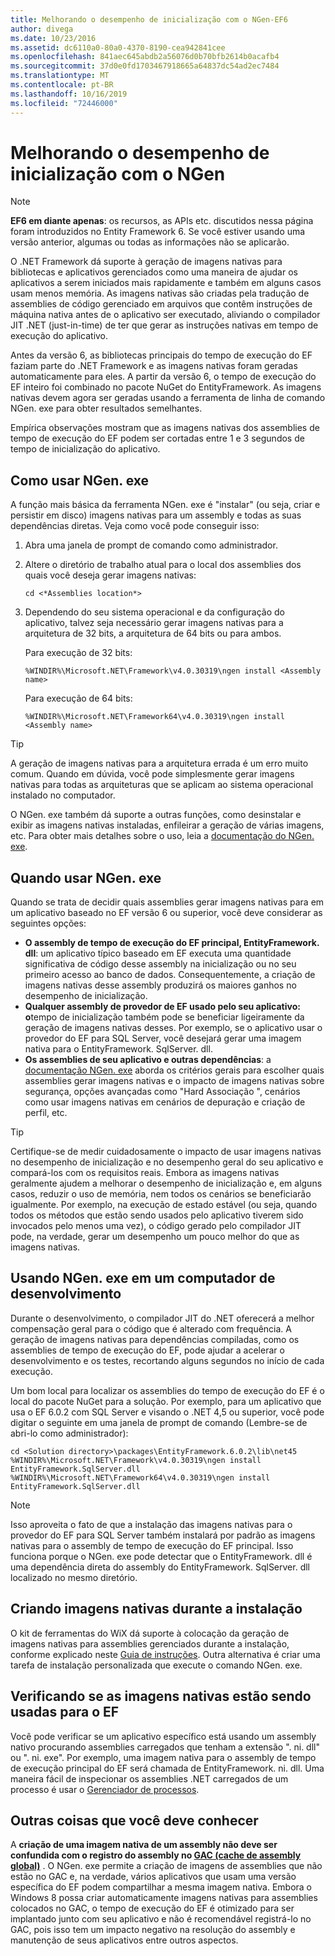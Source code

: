 ```yaml
---
title: Melhorando o desempenho de inicialização com o NGen-EF6
author: divega
ms.date: 10/23/2016
ms.assetid: dc6110a0-80a0-4370-8190-cea942841cee
ms.openlocfilehash: 841aec645abdb2a56076d0b70bfb2614b0acafb4
ms.sourcegitcommit: 37d0e0fd1703467918665a64837dc54ad2ec7484
ms.translationtype: MT
ms.contentlocale: pt-BR
ms.lasthandoff: 10/16/2019
ms.locfileid: "72446000"
---
```

# <a name="improving-startup-performance-with-ngen"></a>Melhorando o desempenho de inicialização com o NGen
> [!NOTE]
> **EF6 em diante apenas**: os recursos, as APIs etc. discutidos nessa página foram introduzidos no Entity Framework 6. Se você estiver usando uma versão anterior, algumas ou todas as informações não se aplicarão.  

O .NET Framework dá suporte à geração de imagens nativas para bibliotecas e aplicativos gerenciados como uma maneira de ajudar os aplicativos a serem iniciados mais rapidamente e também em alguns casos usam menos memória. As imagens nativas são criadas pela tradução de assemblies de código gerenciado em arquivos que contêm instruções de máquina nativa antes de o aplicativo ser executado, aliviando o compilador JIT .NET (just-in-time) de ter que gerar as instruções nativas em tempo de execução do aplicativo.  

Antes da versão 6, as bibliotecas principais do tempo de execução do EF faziam parte do .NET Framework e as imagens nativas foram geradas automaticamente para eles. A partir da versão 6, o tempo de execução do EF inteiro foi combinado no pacote NuGet do EntityFramework. As imagens nativas devem agora ser geradas usando a ferramenta de linha de comando NGen. exe para obter resultados semelhantes.  

Empírica observações mostram que as imagens nativas dos assemblies de tempo de execução do EF podem ser cortadas entre 1 e 3 segundos de tempo de inicialização do aplicativo.  

## <a name="how-to-use-ngenexe"></a>Como usar NGen. exe  

A função mais básica da ferramenta NGen. exe é "instalar" (ou seja, criar e persistir em disco) imagens nativas para um assembly e todas as suas dependências diretas. Veja como você pode conseguir isso:  

1. Abra uma janela de prompt de comando como administrador.
2. Altere o diretório de trabalho atual para o local dos assemblies dos quais você deseja gerar imagens nativas:

   ``` console
   cd <*Assemblies location*>  
   ```

3. Dependendo do seu sistema operacional e da configuração do aplicativo, talvez seja necessário gerar imagens nativas para a arquitetura de 32 bits, a arquitetura de 64 bits ou para ambos.

   Para execução de 32 bits:

   ``` console
   %WINDIR%\Microsoft.NET\Framework\v4.0.30319\ngen install <Assembly name>  
   ```

   Para execução de 64 bits:
  
   ``` console
   %WINDIR%\Microsoft.NET\Framework64\v4.0.30319\ngen install <Assembly name>  
   ```

> [!TIP]
> A geração de imagens nativas para a arquitetura errada é um erro muito comum. Quando em dúvida, você pode simplesmente gerar imagens nativas para todas as arquiteturas que se aplicam ao sistema operacional instalado no computador.  

O NGen. exe também dá suporte a outras funções, como desinstalar e exibir as imagens nativas instaladas, enfileirar a geração de várias imagens, etc. Para obter mais detalhes sobre o uso, leia a [documentação do NGen. exe](https://msdn.microsoft.com/library/6t9t5wcf.aspx).  

## <a name="when-to-use-ngenexe"></a>Quando usar NGen. exe  

Quando se trata de decidir quais assemblies gerar imagens nativas para em um aplicativo baseado no EF versão 6 ou superior, você deve considerar as seguintes opções:  

- **O assembly de tempo de execução do EF principal, EntityFramework. dll**: um aplicativo típico baseado em EF executa uma quantidade significativa de código desse assembly na inicialização ou no seu primeiro acesso ao banco de dados. Consequentemente, a criação de imagens nativas desse assembly produzirá os maiores ganhos no desempenho de inicialização.  
- **Qualquer assembly de provedor de EF usado pelo seu aplicativo: o**tempo de inicialização também pode se beneficiar ligeiramente da geração de imagens nativas desses. Por exemplo, se o aplicativo usar o provedor do EF para SQL Server, você desejará gerar uma imagem nativa para o EntityFramework. SqlServer. dll.  
- **Os assemblies de seu aplicativo e outras dependências**: a [documentação NGen. exe](https://msdn.microsoft.com/library/6t9t5wcf.aspx) aborda os critérios gerais para escolher quais assemblies gerar imagens nativas e o impacto de imagens nativas sobre segurança, opções avançadas como "Hard Associação ", cenários como usar imagens nativas em cenários de depuração e criação de perfil, etc.  

> [!TIP]
> Certifique-se de medir cuidadosamente o impacto de usar imagens nativas no desempenho de inicialização e no desempenho geral do seu aplicativo e compará-los com os requisitos reais. Embora as imagens nativas geralmente ajudem a melhorar o desempenho de inicialização e, em alguns casos, reduzir o uso de memória, nem todos os cenários se beneficiarão igualmente. Por exemplo, na execução de estado estável (ou seja, quando todos os métodos que estão sendo usados pelo aplicativo tiverem sido invocados pelo menos uma vez), o código gerado pelo compilador JIT pode, na verdade, gerar um desempenho um pouco melhor do que as imagens nativas.  

## <a name="using-ngenexe-in-a-development-machine"></a>Usando NGen. exe em um computador de desenvolvimento  

Durante o desenvolvimento, o compilador JIT do .NET oferecerá a melhor compensação geral para o código que é alterado com frequência. A geração de imagens nativas para dependências compiladas, como os assemblies de tempo de execução do EF, pode ajudar a acelerar o desenvolvimento e os testes, recortando alguns segundos no início de cada execução.  

Um bom local para localizar os assemblies do tempo de execução do EF é o local do pacote NuGet para a solução. Por exemplo, para um aplicativo que usa o EF 6.0.2 com SQL Server e visando o .NET 4,5 ou superior, você pode digitar o seguinte em uma janela de prompt de comando (Lembre-se de abri-lo como administrador):  

```console
cd <Solution directory>\packages\EntityFramework.6.0.2\lib\net45
%WINDIR%\Microsoft.NET\Framework\v4.0.30319\ngen install EntityFramework.SqlServer.dll
%WINDIR%\Microsoft.NET\Framework64\v4.0.30319\ngen install EntityFramework.SqlServer.dll
```  

> [!NOTE]
> Isso aproveita o fato de que a instalação das imagens nativas para o provedor do EF para SQL Server também instalará por padrão as imagens nativas para o assembly de tempo de execução do EF principal. Isso funciona porque o NGen. exe pode detectar que o EntityFramework. dll é uma dependência direta do assembly do EntityFramework. SqlServer. dll localizado no mesmo diretório.  

## <a name="creating-native-images-during-setup"></a>Criando imagens nativas durante a instalação  

O kit de ferramentas do WiX dá suporte à colocação da geração de imagens nativas para assemblies gerenciados durante a instalação, conforme explicado neste [Guia de instruções](https://wixtoolset.org/documentation/manual/v3/howtos/files_and_registry/ngen_managed_assemblies.html). Outra alternativa é criar uma tarefa de instalação personalizada que execute o comando NGen. exe.  

## <a name="verifying-that-native-images-are-being-used-for-ef"></a>Verificando se as imagens nativas estão sendo usadas para o EF  

Você pode verificar se um aplicativo específico está usando um assembly nativo procurando assemblies carregados que tenham a extensão ". ni. dll" ou ". ni. exe". Por exemplo, uma imagem nativa para o assembly de tempo de execução principal do EF será chamada de EntityFramework. ni. dll. Uma maneira fácil de inspecionar os assemblies .NET carregados de um processo é usar o [Gerenciador de processos](https://technet.microsoft.com/sysinternals/bb896653).  

## <a name="other-things-to-be-aware-of"></a>Outras coisas que você deve conhecer  

A **criação de uma imagem nativa de um assembly não deve ser confundida com o registro do assembly no [GAC (cache de assembly global)](https://msdn.microsoft.com/library/yf1d93sz.aspx)** . O NGen. exe permite a criação de imagens de assemblies que não estão no GAC e, na verdade, vários aplicativos que usam uma versão específica do EF podem compartilhar a mesma imagem nativa. Embora o Windows 8 possa criar automaticamente imagens nativas para assemblies colocados no GAC, o tempo de execução do EF é otimizado para ser implantado junto com seu aplicativo e não é recomendável registrá-lo no GAC, pois isso tem um impacto negativo na resolução do assembly e manutenção de seus aplicativos entre outros aspectos.  
